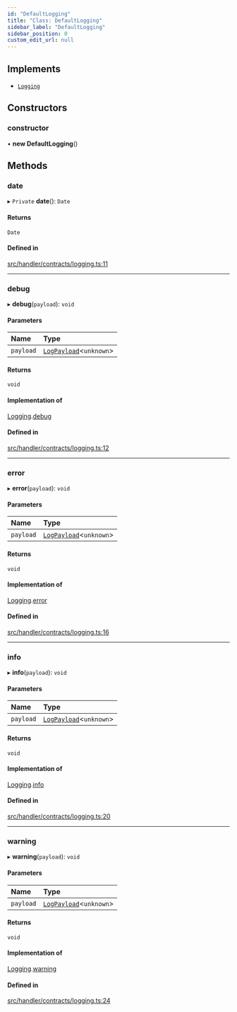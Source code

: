 ```yaml
---
id: "DefaultLogging"
title: "Class: DefaultLogging"
sidebar_label: "DefaultLogging"
sidebar_position: 0
custom_edit_url: null
---
```


## Implements

- [`Logging`](../interfaces/Logging.md)

## Constructors

### constructor

• **new DefaultLogging**()

## Methods

### date

▸ `Private` **date**(): `Date`

#### Returns

`Date`

#### Defined in

[src/handler/contracts/logging.ts:11](https://github.com/sern-handler/handler/blob/b641472/src/handler/contracts/logging.ts#L11)

___

### debug

▸ **debug**(`payload`): `void`

#### Parameters

| Name | Type |
| :------ | :------ |
| `payload` | [`LogPayload`](../modules.md#logpayload)<`unknown`\> |

#### Returns

`void`

#### Implementation of

[Logging](../interfaces/Logging.md).[debug](../interfaces/Logging.md#debug)

#### Defined in

[src/handler/contracts/logging.ts:12](https://github.com/sern-handler/handler/blob/b641472/src/handler/contracts/logging.ts#L12)

___

### error

▸ **error**(`payload`): `void`

#### Parameters

| Name | Type |
| :------ | :------ |
| `payload` | [`LogPayload`](../modules.md#logpayload)<`unknown`\> |

#### Returns

`void`

#### Implementation of

[Logging](../interfaces/Logging.md).[error](../interfaces/Logging.md#error)

#### Defined in

[src/handler/contracts/logging.ts:16](https://github.com/sern-handler/handler/blob/b641472/src/handler/contracts/logging.ts#L16)

___

### info

▸ **info**(`payload`): `void`

#### Parameters

| Name | Type |
| :------ | :------ |
| `payload` | [`LogPayload`](../modules.md#logpayload)<`unknown`\> |

#### Returns

`void`

#### Implementation of

[Logging](../interfaces/Logging.md).[info](../interfaces/Logging.md#info)

#### Defined in

[src/handler/contracts/logging.ts:20](https://github.com/sern-handler/handler/blob/b641472/src/handler/contracts/logging.ts#L20)

___

### warning

▸ **warning**(`payload`): `void`

#### Parameters

| Name | Type |
| :------ | :------ |
| `payload` | [`LogPayload`](../modules.md#logpayload)<`unknown`\> |

#### Returns

`void`

#### Implementation of

[Logging](../interfaces/Logging.md).[warning](../interfaces/Logging.md#warning)

#### Defined in

[src/handler/contracts/logging.ts:24](https://github.com/sern-handler/handler/blob/b641472/src/handler/contracts/logging.ts#L24)
